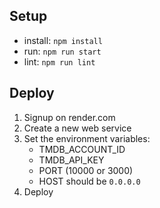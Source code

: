 ## Setup

- install: `npm install`
- run: `npm run start`
- lint: `npm run lint`

## Deploy

1. Signup on render.com
2. Create a new web service
3. Set the environment variables:
   - TMDB_ACCOUNT_ID
   - TMDB_API_KEY
   - PORT (10000 or 3000)
   - HOST should be `0.0.0.0`
4. Deploy
